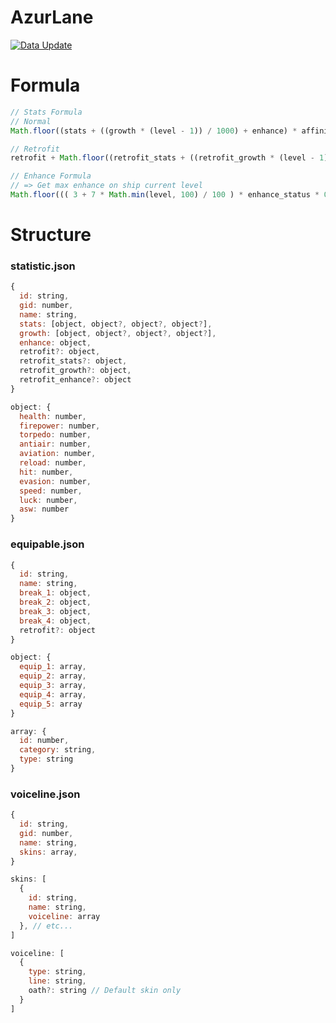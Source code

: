 # AzurLane
[![Data Update](https://github.com/asterisk-api/AzurLane/actions/workflows/update.yml/badge.svg?branch=main)](https://github.com/asterisk-api/AzurLane/actions/workflows/update.yml)

# Formula
```javascript
// Stats Formula
// Normal
Math.floor((stats + ((growth * (level - 1)) / 1000) + enhance) * affinity_bonus);

// Retrofit
retrofit + Math.floor((retrofit_stats + ((retrofit_growth * (level - 1)) / 1000) + retrofit_enhance) * affinity_bonus);

// Enhance Formula
// => Get max enhance on ship current level
Math.floor((( 3 + 7 * Math.min(level, 100) / 100 ) * enhance_status * 0.1) + 1e-09)
```

# Structure
### statistic.json
```javascript
{
  id: string,
  gid: number,
  name: string,
  stats: [object, object?, object?, object?],
  growth: [object, object?, object?, object?],
  enhance: object,
  retrofit?: object,
  retrofit_stats?: object,
  retrofit_growth?: object,
  retrofit_enhance?: object
}

object: {
  health: number,
  firepower: number,
  torpedo: number,
  antiair: number,
  aviation: number,
  reload: number,
  hit: number,
  evasion: number,
  speed: number,
  luck: number,
  asw: number
}
```
### equipable.json
```javascript
{
  id: string,
  name: string,
  break_1: object,
  break_2: object,
  break_3: object,
  break_4: object,
  retrofit?: object
}

object: {
  equip_1: array,
  equip_2: array,
  equip_3: array,
  equip_4: array,
  equip_5: array
}

array: {
  id: number,
  category: string,
  type: string
}
```
### voiceline.json
```javascript
{
  id: string,
  gid: number,
  name: string,
  skins: array,
}

skins: [
  {
    id: string,
    name: string,
    voiceline: array
  }, // etc...
]

voiceline: [
  {
    type: string,
    line: string,
    oath?: string // Default skin only
  }
]
```
